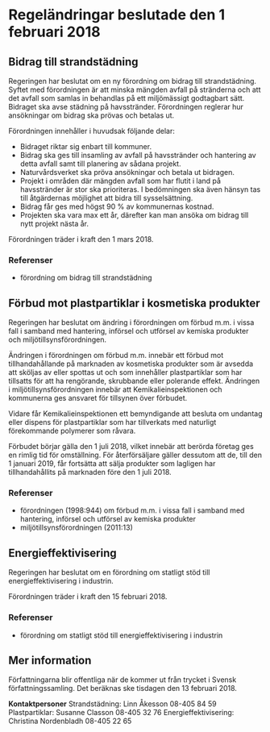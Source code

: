 # Regeländringar beslutade den 1 februari 2018

## Bidrag till strandstädning

Regeringen har beslutat om en ny förordning om bidrag till strandstädning. Syftet med förordningen är att minska mängden avfall på stränderna och att det avfall som samlas in behandlas på ett miljömässigt godtagbart sätt. Bidraget ska avse städning på havsstränder. Förordningen reglerar hur ansökningar om bidrag ska prövas och betalas ut.

Förordningen innehåller i huvudsak följande delar:

* Bidraget riktar sig enbart till kommuner.
* Bidrag ska ges till insamling av avfall på havsstränder och hantering av detta avfall samt till planering av sådana projekt.
* Naturvårdsverket ska pröva ansökningar och betala ut bidragen.
* Projekt i områden där mängden avfall som har flutit i land på havsstränder är stor ska prioriteras. I bedömningen ska även hänsyn tas till åtgärdernas möjlighet att bidra till sysselsättning.
* Bidrag får ges med högst 90 % av kommunernas kostnad.
* Projekten ska vara max ett år, därefter kan man ansöka om bidrag till nytt projekt nästa år.

Förordningen träder i kraft den 1 mars 2018.

### Referenser

* förordning om bidrag till strandstädning

## Förbud mot plastpartiklar i kosmetiska produkter

Regeringen har beslutat om ändring i förordningen om förbud m.m. i vissa fall i samband med hantering, införsel och utförsel av kemiska produkter och miljötillsynsförordningen.

Ändringen i förordningen om förbud m.m. innebär ett förbud mot tillhandahållande på marknaden av kosmetiska produkter som är avsedda att sköljas av eller spottas ut och som innehåller plastpartiklar som har tillsatts för att ha rengörande, skrubbande eller polerande effekt. Ändringen i miljötillsynsförordningen innebär att Kemikalieinspektionen och kommunerna ges ansvaret för tillsynen över förbudet.

Vidare får Kemikalieinspektionen ett bemyndigande att besluta om undantag eller dispens för plastpartiklar som har tillverkats med naturligt förekommande polymerer som råvara.

Förbudet börjar gälla den 1 juli 2018, vilket innebär att berörda företag ges en rimlig tid för omställning. För återförsäljare gäller dessutom att de, till den 1 januari 2019, får fortsätta att sälja produkter som lagligen har tillhandahållits på marknaden före den 1 juli 2018.

### Referenser

* förordningen (1998:944) om förbud m.m. i vissa fall i samband med hantering, införsel och utförsel av kemiska produkter
* miljötillsynsförordningen (2011:13)

## Energieffektivisering

Regeringen har beslutat om en förordning om statligt stöd till energieffektivisering i industrin.

Förordningen träder i kraft den 15 februari 2018.

### Referenser

* förordning om statligt stöd till energieffektivisering i industrin

## Mer information

Författningarna blir offentliga när de kommer ut från trycket i Svensk författningssamling. Det beräknas ske tisdagen den 13 februari 2018.

**Kontaktpersoner**
Strandstädning: Linn Åkesson 08-405 84 59
Plastpartiklar: Susanne Classon 08-405 32 76
Energieffektivisering: Christina Nordenbladh 08-405 22 65
